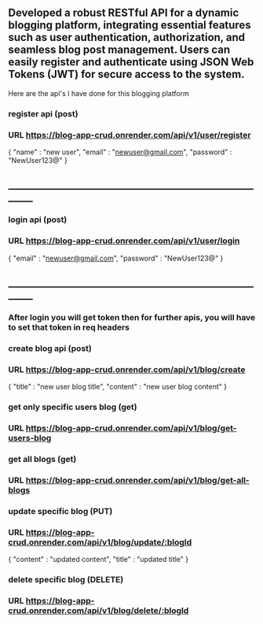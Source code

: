 

## Developed a robust RESTful API for a dynamic blogging platform, integrating essential features such as user authentication, authorization, and seamless blog post management. Users can easily register and authenticate using JSON Web Tokens (JWT) for secure access to the system.

Here are the api's I have done for this blogging platform

### register api (post)
### URL https://blog-app-crud.onrender.com/api/v1/user/register
{
    "name" : "new user",
    "email" : "newuser@gmail.com",
    "password" : "NewUser123@"
}
## _______________________________________________________

### login api (post)
### URL https://blog-app-crud.onrender.com/api/v1/user/login
{
   "email" : "newuser@gmail.com",
    "password" : "NewUser123@"
}
## _______________________________________________________

### After login you will get token then for further apis, you will have to set that token in req headers

### create blog api (post)
### URL https://blog-app-crud.onrender.com/api/v1/blog/create
{
    "title" : "new user blog title",
    "content" : "new user blog content"
}

### get only specific users blog (get)
### URL https://blog-app-crud.onrender.com/api/v1/blog/get-users-blog

### get all blogs (get)
### URL https://blog-app-crud.onrender.com/api/v1/blog/get-all-blogs

### update specific blog (PUT)
### URL https://blog-app-crud.onrender.com/api/v1/blog/update/:blogId
{
    "content" : "updated content",
    "title" : "updated title"
}

### delete specific blog (DELETE)
### URL https://blog-app-crud.onrender.com/api/v1/blog/delete/:blogId